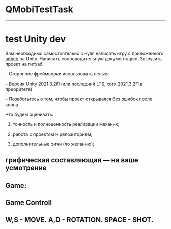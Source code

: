 # QMobiTestTask
------------------------------
# test Unity dev

Вам необходимо самостоятельно с нуля написать игру с приложенного [видео](https://www.youtube.com/watch?v=cZfsnA7dAHI) на Unity. Написать сопроводительную документацию. Загрузить проект на гитхаб.

– Сторонние фреймворки использовать нельзя

– Версия Unity 2021.3.2f1 (или последний LTS, хотя 2021.3.2f1 в приоритете)

– Позаботьтесь о том, чтобы проект открывался без ошибок после клона

Что будем оценивать: 

1) точность и полноценность реализации механик;

2) работа с проектом и репозиторием;

3) дополнительные фичи (по желанию);

графическая составляющая — на ваше усмотрение
--------------------------------
Game:
--------------------------------
Game Controll
--------------------------------
W,S -  MOVE.
A,D - ROTATION.
SPACE - SHOT.
--------------------------------
